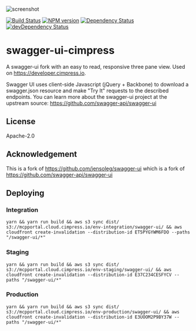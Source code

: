 ![screenshot](screenshot.png)

[![Build Status](https://travis-ci.org/Cimpress-MCP/swagger-ui-cimpress.svg?branch=master)](https://travis-ci.org/Cimpress-MCP/swagger-ui-cimpress)
[![NPM version](https://badge.fury.io/js/swagger-ui-cimpress.svg)](http://badge.fury.io/js/swagger-ui-cimpress)
[![Dependency Status](https://david-dm.org/Cimpress-MCP/swagger-ui-cimpress/status.svg)](https://david-dm.org/Cimpress-MCP/swagger-ui-cimpress)
[![devDependency Status](https://david-dm.org/Cimpress-MCP/swagger-ui-cimpress/dev-status.svg)](https://david-dm.org/Cimpress-MCP/swagger-ui-cimpress#info=devDependencies)

# swagger-ui-cimpress

A swagger-ui fork with an easy to read, responsive three pane view. Used on https://developer.cimpress.io.

Swagger UI uses client-side Javascript (jQuery + Backbone) to download a swagger.json resource and make "Try It" requests to the described endpoints. You can learn more about the swagger-ui project at the upstream source: https://github.com/swagger-api/swagger-ui


## License

Apache-2.0

## Acknowledgement

This is a fork of https://github.com/jensoleg/swagger-ui which is a fork of https://github.com/swagger-api/swagger-ui

## Deploying

### Integration
```yarn && yarn run build && aws s3 sync dist/ s3://mcpportal.cloud.cimpress.io/env-integration/swagger-ui/ && aws cloudfront create-invalidation --distribution-id ET5PYGYWM6FDO --paths "/swagger-ui/*"```

### Staging
```yarn && yarn run build && aws s3 sync dist/ s3://mcpportal.cloud.cimpress.io/env-staging/swagger-ui/ && aws cloudfront create-invalidation --distribution-id E37C234CESFYCV --paths "/swagger-ui/*"```

### Production
```yarn && yarn run build && aws s3 sync dist/ s3://mcpportal.cloud.cimpress.io/env-production/swagger-ui/ && aws cloudfront create-invalidation --distribution-id E3UOOM2P9BY37W --paths "/swagger-ui/*"```